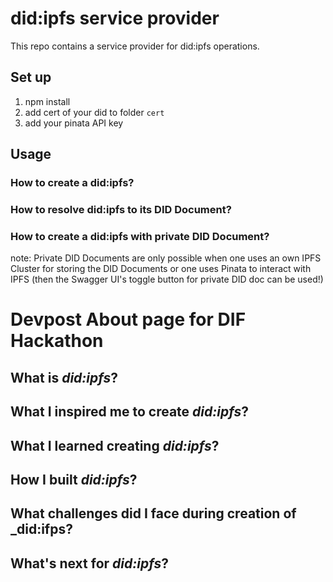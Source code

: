 # did:ipfs service provider
This repo contains a service provider for did:ipfs operations.

## Set up
1. npm install
2. add cert of your did to folder `cert`
3. add your pinata API key

## Usage
### How to create a did:ipfs?

### How to resolve did:ipfs to its DID Document?

### How to create a did:ipfs with private DID Document?
note: Private DID Documents are only possible when one uses an own IPFS Cluster for storing the DID Documents or one uses Pinata to interact with IPFS (then the Swagger UI's toggle button for private DID doc can be used!)

# Devpost About page for DIF Hackathon
## What is _did:ipfs_?

## What I inspired me to create _did:ipfs_?

## What I learned creating _did:ipfs_?

## How I built _did:ipfs_?

## What challenges did I face during creation of _did:ifps?

## What's next for _did:ipfs_?